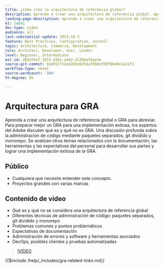 ```yaml
---
title: ¿Cómo crea la arquitectura de referencia global?
description: Aprenda a crear una arquitectura de referencia global. Aprenda técnicas e ideas para garantizar que su proyecto de arquitectura de referencia global comience por el camino correcto
landing-page-description: Aprenda a crear una arquitectura de referencia global con Adobe Commerce
kt: 14041
doc-type: video
audience: all
last-substantial-update: 2023-10-3
feature: Best Practices, Configuration, Install
topic: Architecture, Commerce, Development
role: Architect, Developer, User, Leader
level: Beginner, Intermediate
exl-id: d83d7bef-3253-43bc-a442-d13b0afbae4e
source-git-commit: 8ad911f1dad202e6354a7850ef69f8646e1a31f2
workflow-type: tm+mt
source-wordcount: '164'
ht-degree: 0%

---
```


# Arquitectura para GRA

Aprenda a crear una arquitectura de referencia global o GRA para abreviar. Para preparar mejor un GRA para una implementación exitosa, los expertos del Adobe discuten qué es y qué no es GRA. Una discusión profunda sobre la administración de código mediante paquetes separados, git dividido y monorepo. Se analizan otros temas relacionados con la documentación, las herramientas y las expectativas del personal para desarrollar sus partes y lograr una implementación exitosa de la GRA.

## Público

* Cualquiera que necesite entender este concepto.
* Proyectos grandes con varias marcas

## Contenido de vídeo

* Qué es y qué no se considera una arquitectura de referencia global
* Diferentes técnicas de administración de código: paquetes separados, git dividido y monorepo
* Problemas comunes y puntos problemáticos
* Expectativas de documentación
* Administración de errores y software y herramientas asociados
* DevOps, posibles clientes y pruebas automatizadas

>[!VIDEO](https://video.tv.adobe.com/v/3424644?learn=on)

{{$include /help/_includes/gra-related-links.md}}
